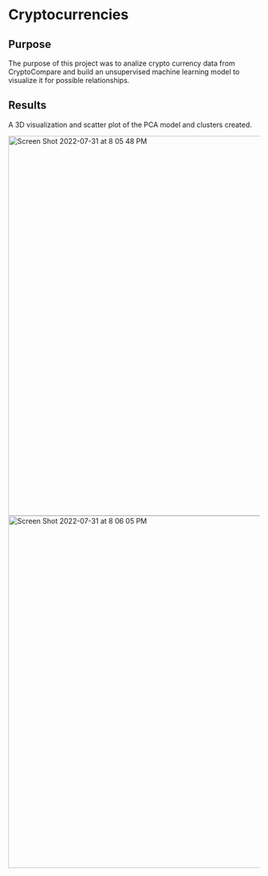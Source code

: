 # Cryptocurrencies
## Purpose
The purpose of this project was to analize crypto currency data from CryptoCompare and build an unsupervised machine learning model to visualize it for possible relationships.

## Results
A 3D visualization and scatter plot of the PCA model and clusters created.

<img width="761" alt="Screen Shot 2022-07-31 at 8 05 48 PM" src="https://user-images.githubusercontent.com/101379969/182064604-6f11f43e-521b-44ed-98de-4d6e1da265f3.png">
<img width="706" alt="Screen Shot 2022-07-31 at 8 06 05 PM" src="https://user-images.githubusercontent.com/101379969/182064611-a73f30ef-4d78-4578-8550-56421ce6c90d.png">
